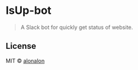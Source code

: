 # IsUp-bot

> A Slack bot for quickly get status of website.

## License

MIT © [alonalon](http://aronhafner.com)
